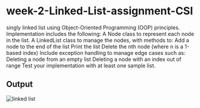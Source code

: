 # week-2-Linked-List-assignment-CSI
singly linked list using Object-Oriented Programming (OOP) principles. 
Implementation includes the following: A Node class to represent each node in the list. A LinkedList class to manage the nodes, with methods to: Add a node to the end of the list Print the list Delete the nth node (where n is a 1-based index) Include exception handling to manage edge cases such as: Deleting a node from an empty list Deleting a node with an index out of range Test your implementation with at least one sample list.

## Output

![linked list](https://github.com/user-attachments/assets/1e8d607b-990d-4e3a-a742-2f20de057426)

